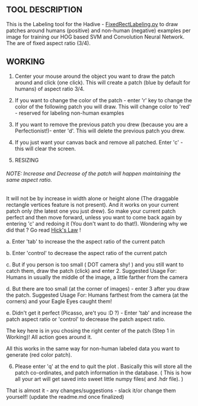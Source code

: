 ## TOOL DESCRIPTION
This is the Labeling tool for the Hadive - 
[FixedRectLabeling.py](https://github.com/gdobler/hadive/blob/master/LabelingTool/FixedRectLabeling.py) to draw patches around humans (positive) and non-human (negative) examples per image for training 
our HOG based SVM and Convolution Neural Network. The are of fixed aspect ratio (3/4). 

## WORKING 

1. Center your mouse around the object you want to draw the patch around and click (one click). 
   This will create a patch (blue by default for humans) of aspect ratio 3/4.

2. If you want to change the color of the patch - enter 'r' key to change the color of the following patch you will draw.
   This will change color to 'red' - reserved for labeling non-human examples

3. If you want to remove the previous patch you drew (because you are a Perfectionist!)- enter 'd'. This will delete the previous 
   patch you drew. 

4. If you just want your canvas back and remove all patched. Enter 'c' - this will clear the screen.

5. RESIZING
###### NOTE: Increase and Decrease of the patch will happen maintaining the same aspect ratio.
It will not be by increase in width alone or height alone (The draggable rectangle vertices feature is not present). 
And it works on your current patch only (the latest one you just drew). So make your current patch perfect and then move forward, unless you want to come back again by entering 'c' and redoing it (You don't want to do that!). Wondering why we did that ? Go read [Hick's Law](https://en.wikipedia.org/wiki/Hick%27s_law) !

a. Enter 'tab' to increase the the aspect ratio of the current patch

b. Enter 'control' to decrease the aspect ratio of the current patch

c. But if you person is too small ( DOT camera shy! ) and you still want to catch them, draw the patch (click) and enter 2.
   Suggested Usage For: Humans in usually the middle of the image, a little farther from the camera 

d. But there are too small (at the corner of images) - enter 3 after you draw the patch.
   Suggested Usage For: Humans farthest from the camera (at the corners) and your Eagle Eyes caught them!

e. Didn't get it perfect (Picasso, are't you :D ?) - Enter 'tab' and increase the patch aspect ratio or 'control' to decrease the patch aspect ratio. 

The key here is in you chosing the right center of the patch (Step 1 in Working)! All action goes around it.

All this works in the same way for non-human labeled data you want to generate (red color patch). 


6. Please enter 'q' at the end to quit the plot . Basically this will store all the patch co-ordinates, and patch information in the database.
( This is how all your art will get saved into sweet little numpy files( and .hdr file). )


That is almost it - any changes/suggestions - slack it/or change them yourself! 
(update the readme.md once finalized)
